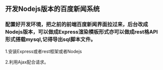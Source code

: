 <h2>开发Nodejs版本的百度新闻系统</h2>
<h3>配置好开发环境，把之前的前端百度新闻界面拉过来，后台改成Nodejs版本，可以做成Express渲染模板形式亦可以做成rest格API形式搭载mysql,记得导出sql脚本文件。</h3>
<p>1.安装Express或者rest框架或者Nodejs</p>
<p>2.利用Ajax配合请求。</p>
